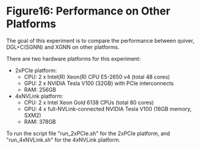 # Figure16: Performance on Other Platforms

The goal of this experiment is to compare the performance between quiver, DGL+C(SGNN) and XGNN on other platforms.

There are two hardware platforms for this experiment:
- 2xPCIe platform:
    - CPU: 2 x Intel(R) Xeon(R) CPU E5-2650 v4 (total 48 cores)
    - GPU: 2 x NVIDIA Tesla V100 (32GB) with PCIe interconnects
    - RAM: 256GB
- 4xNVLink platform:
    - CPU: 2 x Intel Xeon Gold 6138 CPUs (total 80 cores)
    - GPU: 4 x full-NVLink-connected NVIDIA Tesla V100 (16GB memory, SXM2)
    - RAM: 378GB

To run the script file "run_2xPCIe.sh" for the 2xPCIe platform,
and "run_4xNVLink.sh" for the 4xNVLink platform.